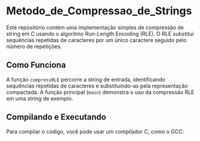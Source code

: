 # Metodo_de_Compressao_de_Strings

Este repositório contém uma implementação simples de compressão de string em C usando o algoritmo Run-Length Encoding (RLE). O RLE substitui sequências repetidas de caracteres por um único caractere seguido pelo número de repetições.

## Como Funciona

A função `compressRLE` percorre a string de entrada, identificando sequências repetidas de caracteres e substituindo-as pela representação compactada. A função principal (`main`) demonstra o uso da compressão RLE em uma string de exemplo.

## Compilando e Executando

Para compilar o código, você pode usar um compilador C, como o GCC:

 
